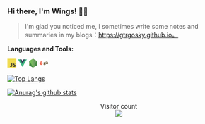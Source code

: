 
### Hi there, I'm Wings! 👋🌱
> I'm glad you noticed me, I sometimes write some notes and summaries in my blogs：https://gtrgosky.github.io。

**Languages and Tools:**


<code><img height="20" src="https://raw.githubusercontent.com/github/explore/80688e429a7d4ef2fca1e82350fe8e3517d3494d/topics/javascript/javascript.png"></code>
<code><img height="20" src="https://raw.githubusercontent.com/github/explore/80688e429a7d4ef2fca1e82350fe8e3517d3494d/topics/vue/vue.png"></code>
<code><img height="20" src="https://raw.githubusercontent.com/github/explore/80688e429a7d4ef2fca1e82350fe8e3517d3494d/topics/nodejs/nodejs.png"></code>
<code><img height="20" src="https://raw.githubusercontent.com/github/explore/80688e429a7d4ef2fca1e82350fe8e3517d3494d/topics/git/git.png"></code>


[![Top Langs](https://github-readme-stats.vercel.app/api/top-langs/?username=GTRgoSky&theme=tokyonight)](https://github.com/anuraghazra/github-readme-stats)


[![Anurag's github stats](https://github-readme-stats.vercel.app/api?username=GTRgoSky&theme=tokyonight)](https://github.com/anuraghazra/github-readme-stats)



<p align="center">
  Visitor count<br>
  <img src="https://profile-counter.glitch.me/GTRgoSky/count.svg" />
</p>




<!--
**GTRgoSky/GTRgoSky** is a ✨ _special_ ✨ repository because its `README.md` (this file) appears on your GitHub profile.

Here are some ideas to get you started:

- 🔭 I’m currently working on ...
- 🌱 I’m currently learning ...
- 👯 I’m looking to collaborate on ...
- 🤔 I’m looking for help with ...
- 💬 Ask me about ...
- 📫 How to reach me: ...
- 😄 Pronouns: ...
- ⚡ Fun fact: ...
-->
